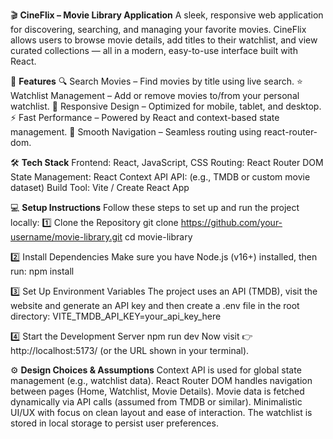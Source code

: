🎬 **CineFlix – Movie Library Application**
A sleek, responsive web application for discovering, searching, and managing your favorite movies.
CineFlix allows users to browse movie details, add titles to their watchlist, and view curated collections — all in a modern, easy-to-use interface built with React.

🚀 **Features**
🔍 Search Movies – Find movies by title using live search.
⭐ Watchlist Management – Add or remove movies to/from your personal watchlist.
🎨 Responsive Design – Optimized for mobile, tablet, and desktop.
⚡ Fast Performance – Powered by React and context-based state management.
🧭 Smooth Navigation – Seamless routing using react-router-dom.

🛠️ **Tech Stack**
Frontend: React, JavaScript, CSS
Routing: React Router DOM
State Management: React Context API
API: (e.g., TMDB or custom movie dataset)
Build Tool: Vite / Create React App

💻 **Setup Instructions**
Follow these steps to set up and run the project locally:
1️⃣ Clone the Repository
git clone https://github.com/your-username/movie-library.git
cd movie-library

2️⃣ Install Dependencies
Make sure you have Node.js (v16+) installed, then run:
npm install

3️⃣ Set Up Environment Variables
The project uses an API (TMDB), visit the website and generate an API key and then create a .env file in the root directory:
VITE_TMDB_API_KEY=your_api_key_here

4️⃣ Start the Development Server
npm run dev
Now visit 👉 http://localhost:5173/
(or the URL shown in your terminal).

⚙️ **Design Choices & Assumptions**
Context API is used for global state management (e.g., watchlist data).
React Router DOM handles navigation between pages (Home, Watchlist, Movie Details).
Movie data is fetched dynamically via API calls (assumed from TMDB or similar).
Minimalistic UI/UX with focus on clean layout and ease of interaction.
The watchlist is stored in local storage to persist user preferences.
